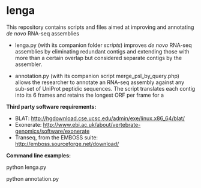 # lenga

This repository contains scripts and files aimed at improving and annotating _de novo_ RNA-seq assemblies

- lenga.py (with its companion folder _scripts_) improves _de novo_ RNA-seq assemblies by eliminating redundant contigs and extending those with more than a certain overlap but considered separate contigs by the assembler.

- annotation.py (with its companion script merge_psl_by_query.php) allows the researcher to annotate an RNA-seq assembly against any sub-set of UniProt peptidic sequences. The script translates each contig into its 6 frames and retains the longest ORF per frame for a 

**Third party software requirements:**

- BLAT: http://hgdownload.cse.ucsc.edu/admin/exe/linux.x86_64/blat/
- Exonerate: http://www.ebi.ac.uk/about/vertebrate-genomics/software/exonerate
- Transeq, from the EMBOSS suite: http://emboss.sourceforge.net/download/

**Command line examples:**

python lenga.py <name of experiment> <path to FASTA file> <path to BLAT binary> <path to Exonerate suite>

python annotation.py <path to FASTA file> <path to UniProt reference file> <path to BLAT binary> <path to TranSeq binary from EMBOSS> <path to merge_psl_by_query.php>
